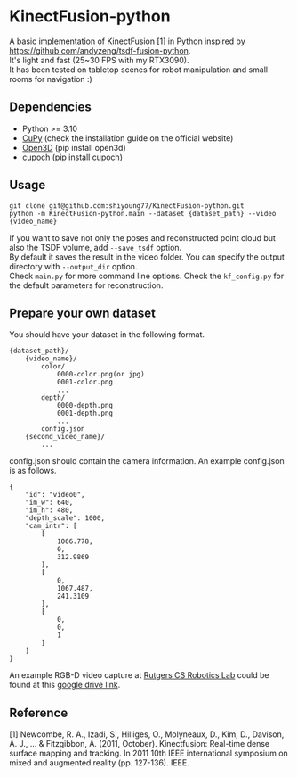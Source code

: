 # KinectFusion-python
A basic implementation of KinectFusion \[1\] in Python inspired by https://github.com/andyzeng/tsdf-fusion-python. \
It's light and fast (25~30 FPS with my RTX3090). \
It has been tested on tabletop scenes for robot manipulation and small rooms for navigation :)

## Dependencies
- Python >= 3.10
- [CuPy](https://cupy.dev/) (check the installation guide on the official website)
- [Open3D](https://github.com/isl-org/Open3D) (pip install open3d)
- [cupoch](https://github.com/neka-nat/cupoch) (pip install cupoch)

## Usage
```
git clone git@github.com:shiyoung77/KinectFusion-python.git
python -m KinectFusion-python.main --dataset {dataset_path} --video {video_name}
```
If you want to save not only the poses and reconstructed point cloud but also the TSDF volume, add `--save_tsdf` option. \
By default it saves the result in the video folder. You can specify the output directory with `--output_dir` option. \
Check `main.py` for more command line options.
Check the `kf_config.py` for the default parameters for reconstruction.

## Prepare your own dataset
You should have your dataset in the following format.
```
{dataset_path}/
    {video_name}/
        color/
            0000-color.png(or jpg)
            0001-color.png
            ...
        depth/
            0000-depth.png
            0001-depth.png
            ...
        config.json
    {second_video_name}/
        ...
```
config.json should contain the camera information. An example config.json is as follows.
```
{
    "id": "video0",
    "im_w": 640,
    "im_h": 480,
    "depth_scale": 1000,
    "cam_intr": [
        [
            1066.778,
            0,
            312.9869
        ],
        [
            0,
            1067.487,
            241.3109
        ],
        [
            0,
            0,
            1
        ]
    ]
}
```
An example RGB-D video capture at [Rutgers CS Robotics Lab](https://robotics.cs.rutgers.edu) could be found at this [google drive link](https://drive.google.com/file/d/1TGbuWPAaXomunjj0my0wNbpDLSUg4DEK/view?usp=sharing).

## Reference
\[1\] Newcombe, R. A., Izadi, S., Hilliges, O., Molyneaux, D., Kim, D., Davison, A. J., ... & Fitzgibbon, A. (2011, October). Kinectfusion: Real-time dense surface mapping and tracking. In 2011 10th IEEE international symposium on mixed and augmented reality (pp. 127-136). IEEE.
